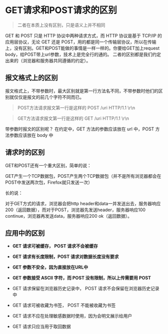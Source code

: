 # GET请求和POST请求的区别

> 二者在本质上没有区别，只是语义上并不相同

GET 和 POST 只是 HTTP 协议中两种请求方式，而 HTTP 协议是基于 TCP/IP 的应用层协议，无论 GET 还是 POST，用的都是同一个传输层协议，所以在传输上，没有区别。GET和POST能做的事情是一样一样的。你要给GET加上request body，给POST带上url参数，技术上是完全行的通的。 二者的区别都是我们约定出来的（浏览器和服务器共同遵循的约定）。

## 报文格式上的区别

报文格式上，不带参数时，最大区别就是第一行方法名不同，不带参数时他们的区别就仅仅是报文的前几个字符不同而已。

>POST方法请求报文第一行是这样的 POST /uri HTTP/1.1 \r\n

>GET方法请求报文第一行是这样的 GET /uri HTTP/1.1 \r\n

带参数时报文的区别呢？ 在约定中，GET 方法的参数应该放在 url 中，POST 方法参数应该放在 body 中

## 请求时的区别

GET和POST还有一个重大区别，简单的说：

GET产生一个TCP数据包，POST产生两个TCP数据包（并不是所有浏览器都会在POST中发送两次包，Firefox就只发送一次）

长的说：

对于GET方式的请求，浏览器会把http header和data一并发送出去，服务器响应200（返回数据），而对于POST，浏览器先发送header，服务器响应100 continue，浏览器再发送data，服务器响应200 ok（返回数据）。

## 应用中的区别

- **GET 请求可被缓存， POST 请求不会被缓存**
- **GET 请求有长度限制，POST 请求对数据长度没有要求**
- **GET 参数不安全，因为直接放在URL中**
- **GET 参数接受 ASCII 字符，而 POST 没有限制，所以上传需要用 POST**

- GET 请求保留在浏览器历史记录中， POST 请求不会保留在浏览器历史记录中
- GET 请求可被收藏为书签， POST 不能被收藏为书签
- GET 请求不应在处理敏感数据时使用，因为会明文展示给用户
- GET 请求只应当用于取回数据